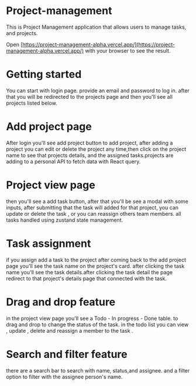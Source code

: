 # Project-management

This is Project Management application that allows users to manage tasks, and projects.

Open [https://project-management-alpha.vercel.app/](https://project-management-alpha.vercel.app/) with your browser to see the result.

# Getting started

You can start with login page. provide an email and password to log in.
after that you will be redirected to the projects page and then you'll see all projects listed below.

# Add project page

After login you'll see add project button to add project, after adding a project you can edit or delete the project any time,then click on the project name to see that projects details, and the assigned tasks.projects are adding to a personal API to fetch data with React query.

# Project view page

then you'll see a add task button, after that you'll be see a modal with some inputs, after submitting that the task will added for that project, you can update or delete the task , or you can reassign others team members.
all tasks handled using zustand state management.

# Task assignment

if you assign add a task to the project after coming back to the add project page you'll see the task name on the project's card. after clicking the task name you'll see the task details.after clicking the task detail the page redirect to that project's details page that connected with the task.

# Drag and drop feature

in the project view page you'll see a Todo - In progress - Done table. to drag and drop to change the status of the task. in the todo list you can view , update , delete and reassign a member to the task .

# Search and filter feature

there are a search bar to search with name, status,and assignee. and a filter option to filter with the assignee person's name.
